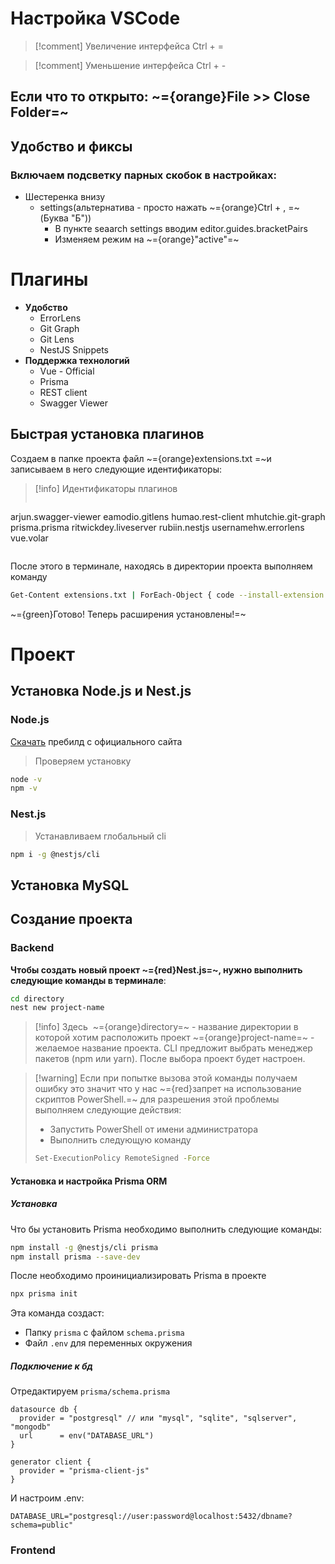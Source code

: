 
# Настройка VSCode


> [!comment] Увеличение интерфейса 
> Ctrl + = 

> [!comment] Уменьшение интерфейса
>  Ctrl + - 

## Если что то открыто:  ~={orange}File >> Close Folder=~

## Удобство и фиксы

### Включаем подсветку парных скобок в настройках:
-  Шестеренка внизу
	- settings(альтернатива - просто нажать ~={orange}Ctrl + , =~(Буква "Б"))
		- В пункте seaarch settings вводим editor.guides.bracketPairs
		- Изменяем режим на ~={orange}"active"=~

# Плагины
- **Удобство**
	- ErrorLens
	- Git Graph
	- Git Lens
	- NestJS Snippets
- **Поддержка технологий**
	- Vue - Official
	- Prisma
	- REST client
	- Swagger Viewer

## Быстрая установка плагинов

Создаем в папке проекта файл ~={orange}extensions.txt =~и записываем в него следующие идентификаторы:

>[!info] Идентификаторы плагинов
>```
arjun.swagger-viewer
eamodio.gitlens
humao.rest-client
mhutchie.git-graph
prisma.prisma
ritwickdey.liveserver
rubiin.nestjs
usernamehw.errorlens
vue.volar
>```

После этого в терминале, находясь в директории проекта выполняем команду

``` bash
Get-Content extensions.txt | ForEach-Object { code --install-extension $_ }
```

~={green}Готово! Теперь расширения установлены!=~
# Проект
## Установка Node.js и Nest.js
### Node.js
[Скачать](https://nodejs.org/dist/v22.16.0/node-v22.16.0-x64.msi) пребилд с официального сайта

> Проверяем установку

```bash
node -v
npm -v
```
### Nest.js
> Устанавливаем глобальный cli 

``` bash
npm i -g @nestjs/cli
```

## Установка MySQL



## Создание проекта 

### Backend

**Чтобы создать новый проект ~={red}Nest.js=~, нужно выполнить следующие команды в терминале**:
```bash
cd directory 
nest new project-name
```

>[!info] Здесь  
>~={orange}directory=~ - название директории в которой хотим расположить проект
>~={orange}project-name=~ - желаемое название проекта. CLI предложит выбрать менеджер пакетов (npm или yarn). После выбора проект будет настроен.

>[!warning] Если при попытке вызова этой команды получаем ошибку это значит что у нас ~={red}запрет на использование скриптов PowerShell.=~
> для разрешения этой проблемы выполняем следующие действия:
> - Запустить PowerShell от имени администратора
> - Выполнить следующую команду
> ```bash
> Set-ExecutionPolicy RemoteSigned -Force
> ```
#### Установка и настройка Prisma ORM

##### Установка

Что бы установить Prisma необходимо выполнить следующие команды:
```bash
npm install -g @nestjs/cli prisma
npm install prisma --save-dev
```
После необходимо проинициализировать Prisma в проекте
```bash
npx prisma init
```
Эта команда создаст:
- Папку `prisma` с файлом `schema.prisma` 
- Файл `.env` для переменных окружения

##### Подключение к бд
Отредактируем `prisma/schema.prisma`
``` prisma
datasource db {
  provider = "postgresql" // или "mysql", "sqlite", "sqlserver", "mongodb"
  url      = env("DATABASE_URL")
}

generator client {
  provider = "prisma-client-js"
}
```
И настроим .env:
```
DATABASE_URL="postgresql://user:password@localhost:5432/dbname?schema=public"
```
### Frontend
